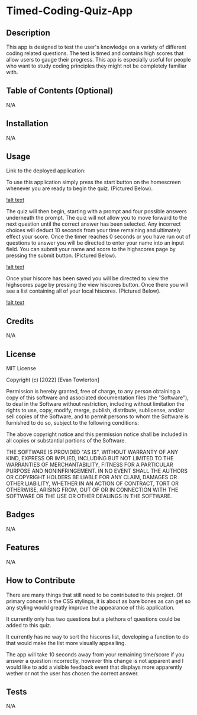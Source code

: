 # Timed-Coding-Quiz-App

## Description
This app is designed to test the user's knowledge on a variety of different coding related questions. The test is timed and contains high scores that allow users to gauge their progress. This app is especially useful for people who want to study coding principles they might not be completely familiar with.

## Table of Contents (Optional)
N/A

## Installation
N/A

## Usage
Link to the deployed application: 

To use this application simply press the start button on the homescreen whenever you are ready to begin the quiz. (Pictured Below).

[!alt text](/assets/images/homescreen.png)


The quiz will then begin, starting with a prompt and four possible answers underneath the prompt. The quiz will not allow you to move forward to the next question until the correct answer has been selected. Any incorrect choices will deduct 10 seconds from your time remaining and ultimately effect your score. Once the timer reaches 0 seconds or you have run out of questions to answer you will be directed to enter your name into an input field. You can submit your name and score to the highscores page by pressing the submit button.
(Pictured Below).

[!alt text](/assets/images/endOfQuiz.png)

Once your hiscore has been saved you will be directed to view the highscores page by pressing the view hiscores button. Once there you will see a list containing all of your local hiscores. (Pictured Below).

[!alt text](/assets/images/hiscoresPage.png)

## Credits
N/A

## License

MIT License

Copyright (c) [2022] [Evan Towlerton]

Permission is hereby granted, free of charge, to any person obtaining a copy
of this software and associated documentation files (the "Software"), to deal
in the Software without restriction, including without limitation the rights
to use, copy, modify, merge, publish, distribute, sublicense, and/or sell
copies of the Software, and to permit persons to whom the Software is
furnished to do so, subject to the following conditions:

The above copyright notice and this permission notice shall be included in all
copies or substantial portions of the Software.

THE SOFTWARE IS PROVIDED "AS IS", WITHOUT WARRANTY OF ANY KIND, EXPRESS OR
IMPLIED, INCLUDING BUT NOT LIMITED TO THE WARRANTIES OF MERCHANTABILITY,
FITNESS FOR A PARTICULAR PURPOSE AND NONINFRINGEMENT. IN NO EVENT SHALL THE
AUTHORS OR COPYRIGHT HOLDERS BE LIABLE FOR ANY CLAIM, DAMAGES OR OTHER
LIABILITY, WHETHER IN AN ACTION OF CONTRACT, TORT OR OTHERWISE, ARISING FROM,
OUT OF OR IN CONNECTION WITH THE SOFTWARE OR THE USE OR OTHER DEALINGS IN THE
SOFTWARE.

## Badges
N/A
## Features
N/A

## How to Contribute

There are many things that still need to be contributed to this project. Of primary concern is the CSS stylings, it is about as bare bones as can get so any styling would greatly improve the appearance of this application.

It currently only has two questions but a plethora of questions could be added to this quiz.

It currently has no way to sort the hiscores list, developing a function to do that would make the list more visually appealling.

The app will take 10 seconds away from your remaining time/score if you answer a question incorrectly, however this change is not apparent and I would like to add a visible feedback event that displays more apparently wether or not the user has chosen the correct answer.

## Tests
N/A